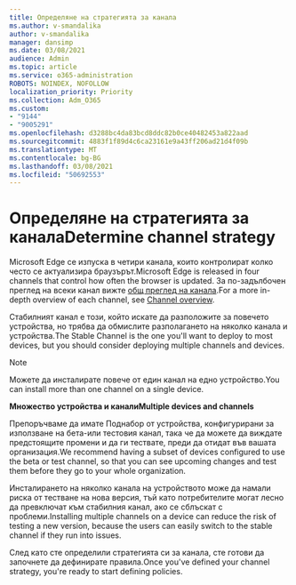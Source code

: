 ```yaml
---
title: Определяне на стратегията за канала
ms.author: v-smandalika
author: v-smandalika
manager: dansimp
ms.date: 03/08/2021
audience: Admin
ms.topic: article
ms.service: o365-administration
ROBOTS: NOINDEX, NOFOLLOW
localization_priority: Priority
ms.collection: Adm_O365
ms.custom:
- "9144"
- "9005291"
ms.openlocfilehash: d3288bc4da83bcd8ddc82b0ce40482453a822aad
ms.sourcegitcommit: 4883f1f89d4c6ca23161e9a43ff206ad21d4f09b
ms.translationtype: MT
ms.contentlocale: bg-BG
ms.lasthandoff: 03/08/2021
ms.locfileid: "50692553"
---
```

# <a name="determine-channel-strategy"></a><span data-ttu-id="e1dd5-102">Определяне на стратегията за канала</span><span class="sxs-lookup"><span data-stu-id="e1dd5-102">Determine channel strategy</span></span>

<span data-ttu-id="e1dd5-103">Microsoft Edge се изпуска в четири канала, които контролират колко често се актуализира браузърът.</span><span class="sxs-lookup"><span data-stu-id="e1dd5-103">Microsoft Edge is released in four channels that control how often the browser is updated.</span></span> <span data-ttu-id="e1dd5-104">За по-задълбочен преглед на всеки канал вижте [общ преглед на канала](https://docs.microsoft.com/DeployEdge/microsoft-edge-channels#channel-overview).</span><span class="sxs-lookup"><span data-stu-id="e1dd5-104">For a more in-depth overview of each channel, see [Channel overview](https://docs.microsoft.com/DeployEdge/microsoft-edge-channels#channel-overview).</span></span>

<span data-ttu-id="e1dd5-105">Стабилният канал е този, който искате да разположите за повечето устройства, но трябва да обмислите разполагането на няколко канала и устройства.</span><span class="sxs-lookup"><span data-stu-id="e1dd5-105">The Stable Channel is the one you'll want to deploy to most devices, but you should consider deploying multiple channels and devices.</span></span>

> [!NOTE]
> <span data-ttu-id="e1dd5-106">Можете да инсталирате повече от един канал на едно устройство.</span><span class="sxs-lookup"><span data-stu-id="e1dd5-106">You can install more than one channel on a single device.</span></span>

<span data-ttu-id="e1dd5-107">**Множество устройства и канали**</span><span class="sxs-lookup"><span data-stu-id="e1dd5-107">**Multiple devices and channels**</span></span>

<span data-ttu-id="e1dd5-108">Препоръчваме да имате Поднабор от устройства, конфигурирани за използване на бета-или тестовия канал, така че да можете да виждате предстоящите промени и да ги тествате, преди да отидат във вашата организация.</span><span class="sxs-lookup"><span data-stu-id="e1dd5-108">We recommend having a subset of devices configured to use the beta or test channel, so that you can see upcoming changes and test them before they go to your whole organization.</span></span>

<span data-ttu-id="e1dd5-109">Инсталирането на няколко канала на устройството може да намали риска от тестване на нова версия, тъй като потребителите могат лесно да превключат към стабилния канал, ако се сблъскат с проблеми.</span><span class="sxs-lookup"><span data-stu-id="e1dd5-109">Installing multiple channels on a device can reduce the risk of testing a new version, because the users can easily switch to the stable channel if they run into issues.</span></span>

<span data-ttu-id="e1dd5-110">След като сте определили стратегията си за канала, сте готови да започнете да дефинирате правила.</span><span class="sxs-lookup"><span data-stu-id="e1dd5-110">Once you've defined your channel strategy, you're ready to start defining policies.</span></span>

